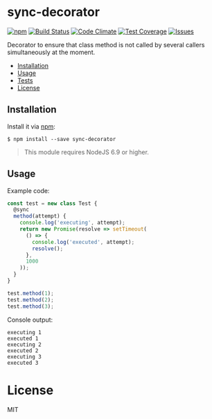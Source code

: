 # sync-decorator

[![npm](https://img.shields.io/npm/v/sync-decorator.svg)](https://www.npmjs.com/package/sync-decorator)
[![Build Status](https://img.shields.io/travis/vladen/sync-decorator/master.svg)](https://travis-ci.org/vladen/sync-decorator)
[![Code Climate](https://img.shields.io/codeclimate/github/vladen/sync-decorator.svg)](https://codeclimate.com/github/vladen/sync-decorator)
[![Test Coverage](https://img.shields.io/codeclimate/coverage/vladen/sync-decorator)](https://codeclimate.com/github/vladen/sync-decorator/coverage)
[![Issues](https://img.shields.io/codeclimate/issues/github/vladen/sync-decorator.svg)](https://codeclimate.com/github/vladen/sync-decorator/issues)

Decorator to ensure that class method is not called by several callers simultaneously at the moment.

* [Installation](#installation)
* [Usage](#usage)
* [Tests](https://github.com/vladen/sync-decorator/blob/master/SPEC.md)
* [License](#license)

## Installation

Install it via [npm](https://npmjs.com):

```
$ npm install --save sync-decorator
```

> This module requires NodeJS 6.9 or higher.

## Usage

Example code:

```js
const test = new class Test {
  @sync
  method(attempt) {
    console.log('executing', attempt);
    return new Promise(resolve => setTimeout(
      () => {
        console.log('executed', attempt);
        resolve();
      },
      1000
    ));
  }
}

test.method(1);
test.method(2);
test.method(3);
```

Console output:

```text
executing 1
executed 1
executing 2
executed 2
executing 3
executed 3
```

# License

MIT
